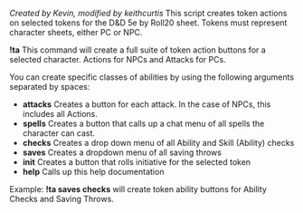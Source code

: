 *Created by Kevin,*
*modified by keithcurtis*
This script creates token actions on selected tokens for the D&D 5e by Roll20 sheet. Tokens must represent character sheets, either PC or NPC.

**!ta** This command will create a full suite of token action buttons for a selected character. Actions for NPCs and Attacks for PCs.

You can create specific classes of abilities by using the following arguments separated by spaces:
- **attacks** Creates a button for each attack. In the case of NPCs, this includes all Actions.
- **spells** Creates a button that calls up a chat menu of all spells the character can cast.
- **checks** Creates a drop down menu of all Ability and Skill (Ability) checks
- **saves** Creates a dropdown menu of all saving throws
- **init** Creates a button that rolls initiative for the selected token
- **help** Calls up this help documentation

Example:
**!ta saves checks** will create token ability buttons for Ability Checks and Saving Throws.
